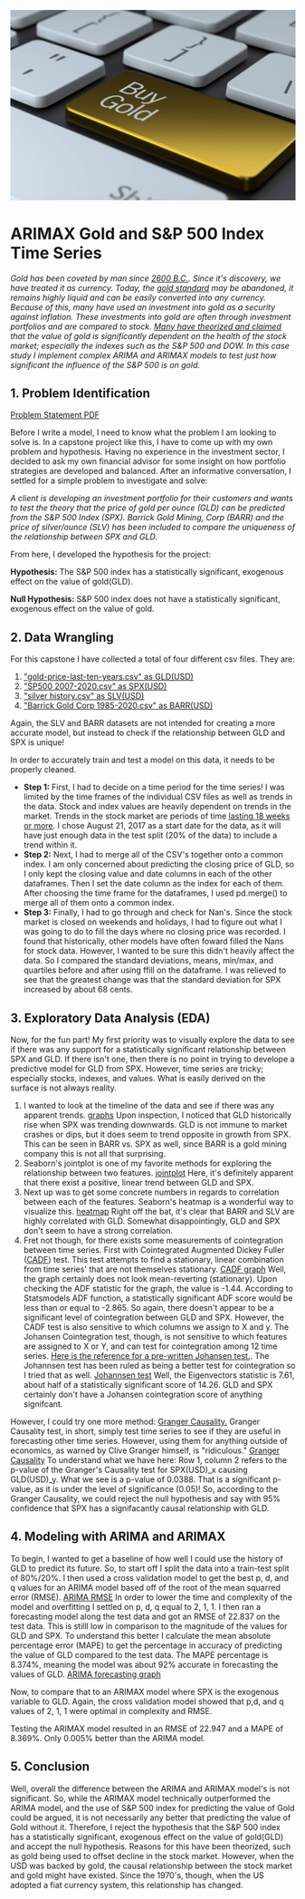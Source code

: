 ![cover image](https://github.com/Shane-McCallum/ARIMAX-Gold-and-S-P500-Time-Series/blob/master/2.%20README%20files/buy-gold-key-wo.jpg)

# ARIMAX Gold and S&P 500 Index Time Series

*Gold has been coveted by man since [2600 B.C.](https://nationwidecoins.com/how-was-gold-discovered/). Since it's discovery, we have treated it as currency. Today, the [gold standard](https://www.investopedia.com/ask/answers/09/gold-standard.asp) may be abandoned, it remains highly liquid and can be easily converted into any currency. Because of this, many have used an investment into gold as a security against inflation. These investments into gold are often through investment portfolios and are compared to stock. [Many have theorized and claimed](https://www.sunshineprofits.com/gold-silver/dictionary/gold-sp/) that the value of gold is significantly dependent on the health of the stock market; especially the indexes such as the S&P 500 and DOW. In this case study I implement complex ARIMA and ARIMAX models to test just how significant the influence of the S&P 500 is on gold.*

## 1. Problem Identification

[Problem Statement PDF](https://github.com/Shane-McCallum/ARIMAX-Gold-and-S-P500-Time-Series/blob/master/2.%20README%20files/Capstone%20Problem%20Statement%20%5BShane%20McCallum%5D.pptx.pdf)

Before I write a model, I need to know what the problem I am looking to solve is. In a capstone project like this, I have to come up with  my own problem and hypothesis. Having no experience in the investment sector, I decided to ask my own financial advisor for some insight on how portfolio strategies are developed and balanced. After an informative conversation, I settled for a simple problem to investigate and solve:

*A client is developing an investment portfolio for their customers and wants to test the theory that the price of gold per ounce (GLD) can be predicted from the S&P 500 Index (SPX). Barrick Gold Mining, Corp (BARR) and the price of silver/ounce (SLV) has been included to compare the uniqueness of the relationship between SPX and GLD.*

From here, I developed the hypothesis for the project:

**Hypothesis:** The S&P 500 index has a statistically significant, exogenous effect on the value of gold(GLD).

**Null Hypothesis:** S&P 500 index does not have a statistically significant, exogenous effect on the value of gold.

## 2. Data Wrangling 

For this capstone I have collected a total of four different csv files. They are:
1. ["gold-price-last-ten-years.csv" as GLD(USD)](https://www.macrotrends.net/2627/gold-price-last-ten-years)
2. ["SP500 2007-2020.csv" as SPX(USD)](https://www.marketwatch.com/investing/index/spx)
3. ["silver history.csv" as SLV(USD)](https://www.macrotrends.net/1470/historical-silver-prices-100-year-chart)
4. ["Barrick Gold Corp 1985-2020.csv" as BARR(USD)](https://finance.yahoo.com/quote/GOLD/history?period1=476323200&period2=1614211200&interval=1d&filter=history&frequency=1d&includeAdjustedClose=true)

Again, the SLV and BARR datasets are not intended for creating a more accurate model, but instead to check if the relationship between GLD and SPX is unique!

In order to accurately train and test a model on this data, it needs to be properly cleaned.

*   **Step 1:** First, I had to decide on a time period for the time series! I was limited by the time frames of the individual CSV files as well as trends in the data. Stock and index values are heavily dependent on trends in the market. Trends in the stock market are periods of time [lasting 18 weeks or more](https://www.investors.com/how-to-invest/investors-corner/sell-rules-growth-stocks-break-uptrend-line/#:~:text=A%20properly%20drawn%20trend%20line,of%20at%20least%2018%20weeks). I chose August 21, 2017 as a start date for the data, as it will have just enough data in the test split (20% of the data) to include a trend within it.
*   **Step 2:** Next, I had to merge all of the CSV's together onto a common index. I am only concerned about predicting the closing price of GLD, so I only kept the closing value and date columns in each of the other dataframes. Then I set the date column as the index for each of them. After choosing the time frame for the dataframes, I used pd.merge() to merge all of them onto a common index.
*    **Step 3:** Finally, I had to go through and check for Nan's. Since the stock market is closed on weekends and holidays, I had to figure out what I was going to do to fill the days where no closing price was recorded. I found that historically, other models have often foward filled the Nans for stock data. However, I wanted to be sure this didn't heavily affect the data. So I compared the standard deviations, means, min/max, and quartiles before and after using ffill on the dataframe. I was relieved to see that the greatest change was that the standard deviation for SPX increased by about 68 cents.

## 3. Exploratory Data Analysis (EDA)

Now, for the fun part! My first priority was to visually explore the data to see if there was any support for a statistically significant relationship between SPX and GLD. If there isn't one, then there is no point in trying to develope a predictive model for GLD from SPX. However, time series are tricky; especially stocks, indexes, and values. What is easily derived on the surface is not always reality.
1. I wanted to look at the timeline of the data and see if there was any apparent trends.
[graphs]()
Upon inspection, I noticed that GLD historically rise when SPX was trending downwards. GLD is not immune to market crashes or dips, but it does seem to trend opposite in growth from SPX. This can be seen in BARR vs. SPX as well, since BARR is a gold mining company this is not all that surprising.
2. Seaborn's jointplot is one of my favorite methods for exploring the relationship between two features.
[jointplot]()
Here, it's definitely apparent that there exist a positive, linear trend between GLD and SPX.
3. Next up was to get some concrete numbers in regards to correlation between each of the features. Seaborn's heatmap is a wonderful way to visualize this.
[heatmap]()
Right off the bat, it's clear that BARR and SLV are highly correlated with GLD. Somewhat disappointingly, GLD and SPX don't seem to have a strong correlation.
4. Fret not though, for there exists some measurements of cointegration between time series. First with Cointegrated Augmented Dickey Fuller ([CADF](https://pythonforfinance.net/2016/05/09/python-backtesting-mean-reversion-part-2/)) test. This test attempts to find a stationary, linear combination from time series' that are not themselves stationary.
[CADF graph]()
Well, the graph certainly does not look mean-reverting (stationary). Upon checking the ADF statistic for the graph, the value is -1.44. According to Statsmodels ADF function, a statistically significant ADF score would be less than or equal to -2.865. So again, there doesn't appear to be a significant level of cointegration between GLD and SPX. However, the CADF test is also sensitive to which columns we assign to X and y. The Johansen Cointegration test, though, is not sensitive to which features are assigned to X or Y, and can test for cointegration among 12 time series. [Here is the reference for a pre-written Johansen test.](https://blog.quantinsti.com/johansen-test-cointegration-building-stationary-portfolio/). The Johannsen test has been ruled as being a better test for cointegration so I tried that as well.
[Johannsen test]()
Well, the Eigenvectors statistic is 7.61, about half of a statistically significant score of 14.26. GLD and SPX certainly don't have a Johansen cointegration score of anything signifcant. 

However, I could try one more method: [Granger Causality.](https://towardsdatascience.com/granger-causality-and-vector-auto-regressive-model-for-time-series-forecasting-3226a64889a6) Granger Causality test, in short, simply test time series to see if they are useful in forecasting other time series. However, using them for anything outside of economics, as warned by Clive Granger himself, is "ridiculous."
[Granger Causality]()
To understand what we have here:
Row 1, column 2 refers to the p-value of the Granger's Causality test for SPX(USD)_x causing GLD(USD)_y. What we see is a p-value of 0.0388. That is a significant p-value, as it is under the level of significance (0.05)! So, according to the Granger Causality, we could reject the null hypothesis and say with 95% confidence that SPX has a signifacantly causal relationship with GLD.

## 4. Modeling with ARIMA and ARIMAX

To  begin, I wanted to get a baseline of how well I could use the history of GLD to  predict its future. So, to start off I split the data into a train-test split of  80%/20%. I then used a cross validation model to get the best p, d, and q values for an ARIMA model based off of the root of the mean squarred error (RMSE).
[ARIMA RMSE]()
In order to lower the time and complexity of the model and overfitting I settled on p, d, q  equal to 2, 1, 1. I then ran a forecasting model along the test data and got an RMSE of 22.837 on the test data. This is stilll low in comparison to the magnitude of the values for GLD and SPX. To understand this better I calculate the mean absolute percentage error (MAPE) to get the percentage in accuracy of predicting the value of GLD compared to the test data. The MAPE percentage is 8.374%, meaning the model was about 92% accurate in forecasting the values of GLD.
[ARIMA forecasting graph]()

Now, to compare that to an ARIMAX model where SPX is the exogenous variable to GLD. Again, the cross validation model showed that p,d, and q values of 2, 1, 1 were optimal in complexity and RMSE.
[]()

Testing the ARIMAX model resulted in an RMSE of 22.947 and a MAPE of 8.369%. Only 0.005% better than the ARIMA model.

## 5. Conclusion

Well, overall the difference between the ARIMA and ARIMAX model's is not significant. So, while the ARIMAX model technically outperformed the ARIMA model, and the use of S&P 500 index for predicting the value of Gold could be argued, it is not necessarily any better that predicting the value of Gold without it. Therefore, I reject the hypothesis that the S&P 500 index has a statistically significant, exogenous effect on the value of gold(GLD) and accept the null hypothesis. Reasons for this have been theorized, such as gold being used to offset decline in the stock market. However, when the USD was backed by gold, the causal relationship between the stock market and gold might have existed. Since the 1970's, though, when the US adopted a fiat currency system, this relationship has changed.

